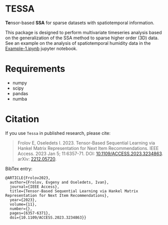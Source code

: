 # TESSA
**Te**nsor-based **SSA** for sparse datasets with spatiotemporal information.

This package is designed to perform multivariate timeseries analysis based on the generalization of the SSA method to sparse higher order (3D) data.
See an example on the analysis of spatiotemporal humidity data in the [Example-1.ipynb](Example-1.ipynb) jupyter notebook.

# Requirements
- numpy
- scipy
- pandas
- numba

# Citation
If you use `Tessa` in published research, please cite:
> Frolov E, Oseledets I. 2023. Tensor-Based Sequential Learning via Hankel Matrix Representation for Next Item Recommendations. IEEE Access. 2023 Jan 5; 11:6357-71. DOI: [10.1109/ACCESS.2023.3234863](https://doi.org/10.1109/ACCESS.2023.3234863). arXiv: [2212.05720](https://arxiv.org/abs/2212.05720).

BibTex entry:
```
@ARTICLE{Frolov2023,
  author={Frolov, Evgeny and Oseledets, Ivan},
  journal={IEEE Access}, 
  title={Tensor-Based Sequential Learning via Hankel Matrix Representation for Next Item Recommendations}, 
  year={2023},
  volume={11},
  number={},
  pages={6357-6371},
  doi={10.1109/ACCESS.2023.3234863}}
```
